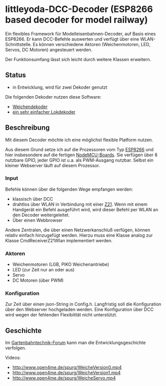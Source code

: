 # littleyoda-DCC-Decoder (ESP8266 based decoder for model railway)

Ein flexibles Framework für Modelleisenbahnen-Decoder, auf Basis eines ESP8266. Er kann DCC-Befehle auswerten und verfügt über eine WLAN-Schnittstelle. Es können verschiedene Aktoren  (Weichenmotoren, LED, Servos, DC Motoren) angesteuert werden.

Der Funktionsumfang lässt sich leicht durch weitere Klassen erweitern.

## Status
 * in Entwicklung, wird für zwei Dekoder genutzt

Die folgenden Dekoder nutzen diese Software:
 * [Weichendekoder](http://spurg.open4me.de/wordpress/784/Weichendecoder)
 * [ein sehr einfacher Lokdekoder](http://spurg.open4me.de/wordpress/786/Lokdekoder?2)

## Beschreibung

Mit diesem Decoder möchte ich eine möglichst flexible Platform nutzen.

Aus diesem Grund setze ich auf die Prozessoren vom Typ [ESP8266](https://de.wikipedia.org/wiki/ESP8266) und hier insbesondere auf die fertigen [NodeMCU-Boards](https://en.wikipedia.org/wiki/NodeMCU).  Sie verfügen über 8 nutzbare GPIO, jeder GPIO ist u.a. als PWM-Ausgang nutzbar. Selbst ein kleiner Webserver läuft auf diesem Prozessor.

### Input
Befehle können über die folgenden Wege empfangen werden:
 * klassisch über DCC
 * drahtlos über WLAN in Verbindung mit einer [Z21](http://www.z21.eu/). Wenn mit einem Handgerät ein Befehl ausgeführt wird, wird dieser Befehl per WLAN an den Decoder weitergeleitet.
 * Über einen Webbrowser

Andere Zentralen, die über einen Netzwerkanschluß verfügen, können relativ einfach hinzugefügt werden. Hierzu muss eine Klasse analog zur Klasse CmdReceiverZ21Wlan implementiert werden.

### Aktoren
 * Weichenmotoren (LGB, PIKO Weichenantriebe)
 * LED (zur Zeit nur an oder aus)
 * Servo
 * DC Motoren (über PWM)


### Konfiguration
Zur Zeit über einen json-String in Config.h. Langfristig soll die Konfiguration über den Webserver hochgeladen werden.
Eine Konfiguration über DCC wird wegen der fehlenden Flexibilität nicht unterstützt.


## Geschichte

Im [Gartenbahntechnik-Forum](http://gartenbahntechnik.de/forum/viewtopic.php?f=24&t=347) kann man die Entwicklungsgeschichte verfolgen.

Videos:
* http://www.open4me.de/spurg/WeicheVersion0.mp4
* http://www.open4me.de/spurg/WeicheVersion1.mp4
* http://www.open4me.de/spurg/WeicheServo.mp4


